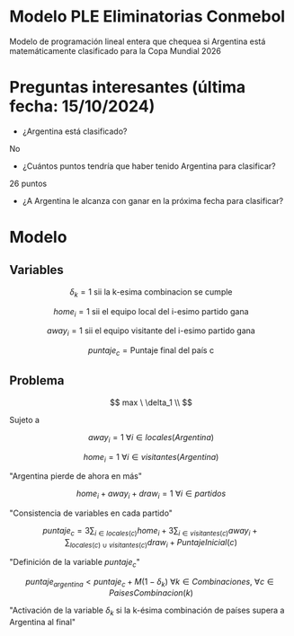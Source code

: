 # Modelo PLE Eliminatorias Conmebol

Modelo de programación lineal entera que chequea si Argentina está matemáticamente clasificado para la Copa Mundial 2026

# Preguntas interesantes (última fecha: 15/10/2024)

- ¿Argentina está clasificado?

No

- ¿Cuántos puntos tendría que haber tenido Argentina para clasificar?

26 puntos

- ¿A Argentina le alcanza con ganar en la próxima fecha para clasificar?

# Modelo

## Variables

$$
\delta_k = 1 \ \text{sii la k-esima combinacion se cumple}
$$

$$
home_i = 1 \ \text{sii el equipo local del i-esimo partido gana}
$$

$$
away_i = 1 \ \text{sii el equipo visitante del i-esimo partido gana}
$$

$$
puntaje_c = \text{Puntaje final del país c}
$$

## Problema

$$
max \ \delta_1 \\
$$

Sujeto a

$$
away_i = 1 \ \forall i \in locales(Argentina)
$$

$$
home_i = 1 \ \forall i \in visitantes(Argentina)
$$

"Argentina pierde de ahora en más"

$$
home_i + away_i + draw_i = 1 \ \forall i \in partidos
$$

"Consistencia de variables en cada partido"

$$
puntaje_c = 3 \sum_{i \in locales(c)} home_i + 3 \sum_{i \in visitantes(c)} away_i + \sum_{locales(c) \ \cup \ visitantes(c)} draw_i + PuntajeInicial(c)
$$

"Definición de la variable $puntaje_c$"

$$
puntaje_{argentina} < puntaje_c + M(1-\delta_k) \ \forall k \in Combinaciones, \ \forall c \in PaisesCombinacion(k)
$$

"Activación de la variable $\delta_k$ si la k-ésima combinación de países supera a Argentina al final"
